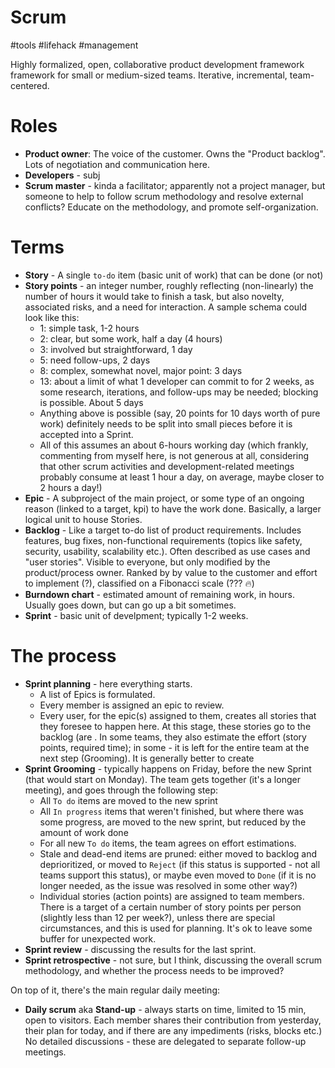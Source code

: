 # Scrum

#tools #lifehack #management

Highly formalized, open, collaborative product development framework framework for small or medium-sized teams. Iterative, incremental, team-centered.

# Roles

* **Product owner**: The voice of the customer. Owns the "Product backlog". Lots of negotiation and communication here.
* **Developers** - subj
* **Scrum master** - kinda a facilitator; apparently not a project manager, but someone to help to follow scrum methodology and resolve external conflicts? Educate on the methodology, and promote self-organization.

# Terms

* **Story** - A single `to-do` item (basic unit of work) that can be done (or not)
* **Story points** - an integer number, roughly reflecting (non-linearly) the number of hours it would take to finish a task, but also novelty, associated risks, and a need for interaction. A sample schema could look like this:
    * 1: simple task, 1-2 hours
    * 2: clear, but some work, half a day (4 hours)
    * 3: involved but straightforward, 1 day
    * 5: need follow-ups, 2 days
    * 8: complex, somewhat novel, major point: 3 days
    * 13: about a limit of what 1 developer can commit to for 2 weeks, as some research, iterations, and follow-ups may be needed; blocking is possible. About 5 days
    * Anything above is possible (say, 20 points for 10 days worth of pure work) definitely needs to be split into small pieces before it is accepted into a Sprint.
    * All of this assumes an about 6-hours working day (which frankly, commenting from myself here, is not generous at all, considering that other scrum activities and development-related meetings probably consume at least 1 hour a day, on average, maybe closer to 2 hours a day!)
* **Epic** - A subproject of the main project, or some type of an ongoing reason (linked to a target, kpi) to have the work done. Basically, a larger logical unit to house Stories.
* **Backlog** - Like a target to-do list of product requirements. Includes features, bug fixes, non-functional requirements (topics like safety, security, usability, scalability etc.). Often described as use cases and "user stories". Visible to everyone, but only modified by the product/process owner. Ranked by by value to the customer and effort to implement (?), classified on a Fibonacci scale (??? 🔥)
* **Burndown chart** - estimated amount of remaining work, in hours. Usually goes down, but can go up a bit sometimes.
* **Sprint** - basic unit of develpment; typically 1-2 weeks.

# The process

* **Sprint planning** - here everything starts.
    * A list of Epics is formulated.
    * Every member is assigned an epic to review.
    * Every user, for the epic(s) assigned to them, creates all stories that they foresee to happen here. At this stage, these stories go to the backlog (are . In some teams, they also estimate the effort (story points, required time); in some - it is left for the entire team at the next step (Grooming). It is generally better to create 
* **Sprint Grooming** - typically happens on Friday, before the new Sprint (that would start on Monday). The team gets together (it's a longer meeting), and goes through the following step:
    * All `To do` items are moved to the new sprint
    * All `In progress` items that weren't finished, but where there was some progress, are moved to the new sprint, but reduced by the amount of work done
    * For all new `To do` items, the team agrees on effort estimations.
    * Stale and dead-end items are pruned: either moved to backlog and deprioritized, or moved to `Reject` (if this status is supported - not all teams support this status), or maybe even moved to `Done` (if it is no longer needed, as the issue was resolved in some other way?)
    * Individual stories (action points) are assigned to team members. There is a target of a certain number of story points per person (slightly less than 12 per week?), unless there are special circumstances, and this is used for planning. It's ok to leave some buffer for unexpected work.
* **Sprint review** - discussing the results for the last sprint.
* **Sprint retrospective** - not sure, but I think, discussing the overall scrum methodology, and whether the process needs to be improved?

On top of it, there's the main regular daily meeting:
* **Daily scrum** aka **Stand-up** - always starts on time, limited to 15 min, open to visitors. Each member shares their contribution from yesterday, their plan for today, and if there are any impediments (risks, blocks etc.) No detailed discussions - these are delegated to separate follow-up meetings.